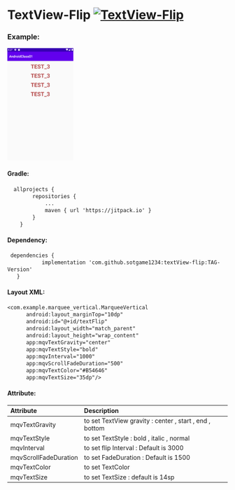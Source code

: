 # TextView-Flip [![TextView-Flip](https://jitpack.io/v/sotgame1234/textView-flip.svg)](https://jitpack.io/#sotgame1234/textView-flip)
### Example:

<img src="/resource/anim_main.gif" style="width: 30%;">

#### Gradle:
```
  allprojects {
		repositories {
			...
			maven { url 'https://jitpack.io' }
		}
	}
 ```

 #### Dependency:
 ```
  dependencies {
	        implementation 'com.github.sotgame1234:textView-flip:TAG-Version'
	}
 ```

#### Layout XML:
 ```
 <com.example.marquee_vertical.MarqueeVertical
       android:layout_marginTop="10dp"
       android:id="@+id/textFlip"
       android:layout_width="match_parent"
       android:layout_height="wrap_content"
       app:mqvTextGravity="center"
       app:mqvTextStyle="bold"
       app:mqvInterval="1000"
       app:mqvScrollFadeDuration="500"
       app:mqvTextColor="#B54646"
       app:mqvTextSize="35dp"/>
 ```
 #### Attribute:
| Attribute    | Description  |
|:---		|:---| 
|mqvTextGravity| to set TextView gravity : center , start , end , bottom|
|mqvTextStyle | to set TextStyle : bold , italic , normal|
|mqvInterval | to set flip Interval : Default is 3000|
|mqvScrollFadeDuration | to set FadeDuration : Default is 1500|
|mqvTextColor | to set TextColor |
|mqvTextSize | to set TextSize : default is 14sp| 
